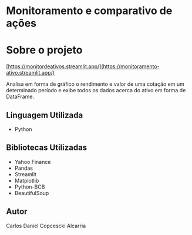 # Monitoramento e comparativo de ações

# Sobre o projeto

[https://monitordeativos.streamlit.app/](https://monitoramento-ativo.streamlit.app/)

Analisa em forma de gráfico o rendimento e valor de uma cotação em um determinado período e exibe todos os dados acerca do ativo em forma de DataFrame.

## Linguagem Utilizada

- Python

## Bibliotecas Utilizadas

- Yahoo Finance
- Pandas
- Streamlit
- Matplotlib
- Python-BCB
- BeautifulSoup

## Autor

Carlos Daniel Copcescki Alcarria
